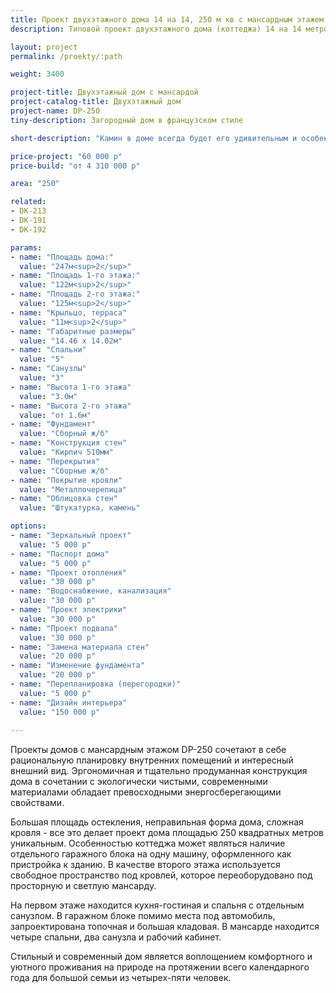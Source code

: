 ```yaml
---
title: Проект двухэтажного дома 14 на 14, 250 м кв с мансардным этажем
description: Типовой проект двухэтажного дома (коттеджа) 14 на 14 метров с мансардным этажом, из кирпича, газобетона или пеноблоков. Площадь&#58; 250 м.кв.

layout: project
permalink: /proekty/:path

weight: 3400

project-title: Двухэтажный дом с мансардой
project-catalog-title: Двухэтажный дом
project-name: DP-250
tiny-description: Загородный дом в французском стиле

short-description: "Камин в доме всегда будет его удивительным и особенным украшением. Яркое пламя создаст уют и романтическую обстановку, подарит праздничное настроение, а созерцание огня поможет расслабиться после напряженного дня. Двухэтажный дом с полувальмовой двускатной крышей подойдет для семей с маломобильными людьми. Для этого на первом этаже предусмотрена спальня и санузел с душевой. А котельная на нижнем этаже наполнит теплом весь дом."

price-project: "60 000 р"
price-build: "от 4 310 000 р"

area: "250"

related:
- DK-213
- DK-191
- DK-192

params:
- name: "Площадь дома:"
  value: "247м<sup>2</sup>"
- name: "Площадь 1-го этажа:"
  value: "122м<sup>2</sup>"
- name: "Площадь 2-го этажа:"
  value: "125м<sup>2</sup>"
- name: "Крыльцо, терраса"
  value: "11м<sup>2</sup>"
- name: "Габаритные размеры"
  value: "14.46 x 14.02м"
- name: "Спальни"
  value: "5"
- name: "Санузлы"
  value: "3"
- name: "Высота 1-го этажа"
  value: "3.0м"
- name: "Высота 2-го этажа"
  value: "от 1.6м"
- name: "Фундамент"
  value: "Сборный ж/б"
- name: "Конструкция стен"
  value: "Кирпич 510мм"
- name: "Перекрытия"
  value: "Сборные ж/б"
- name: "Покрытие кровли"
  value: "Металлочерепица"
- name: "Облицовка стен"
  value: "Штукатурка, камень"

options:
- name: "Зеркальный проект"
  value: "5 000 р"
- name: "Паспорт дома"
  value: "5 000 р"
- name: "Проект отопления"
  value: "30 000 р"
- name: "Водоснабжение, канализация"
  value: "30 000 р"
- name: "Проект электрики"
  value: "30 000 р"
- name: "Проект подвала"
  value: "30 000 р"
- name: "Замена материала стен"
  value: "20 000 р"
- name: "Изменение фундамента"
  value: "20 000 р"
- name: "Перепланировка (перегородки)"
  value: "5 000 р"
- name: "Дизайн интерьера"
  value: "150 000 р"
  
---
```

Проекты домов с мансардным этажом DP-250 сочетают в себе рациональную планировку внутренних помещений и интересный внешний вид. Эргономичная и тщательно продуманная конструкция дома в сочетании с экологически чистыми, современными материалами обладает превосходными энергосберегающими свойствами.

Большая площадь остекления, неправильная форма дома, сложная кровля - все это делает проект дома площадью 250 квадратных метров уникальным. Особенностью коттеджа может являться наличие отдельного гаражного блока на одну машину, оформленного как пристройка к зданию. В качестве второго этажа используется свободное пространство под кровлей, которое переоборудовано под просторную и светлую мансарду.

На первом этаже находится кухня-гостиная и спальня с отдельным санузлом. В гаражном блоке помимо места под автомобиль, запроектирована топочная и большая кладовая. В мансарде находится четыре спальни, два санузла и рабочий кабинет.

Стильный и современный дом является воплощением комфортного и уютного проживания на природе на протяжении всего календарного года для большой семьи из четырех-пяти человек.